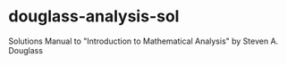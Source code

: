 # douglass-analysis-sol
Solutions Manual to "Introduction to Mathematical Analysis" by Steven A. Douglass
